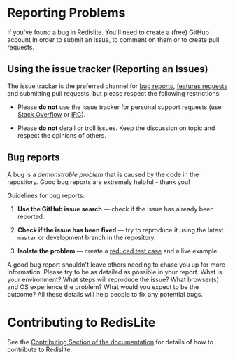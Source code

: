 # Reporting Problems

If you've found a bug in Redislite. You'll need to create a (free) GitHub 
account in order to submit an issue, to comment on them or to create pull 
requests.

## Using the issue tracker (Reporting an Issues)

The issue tracker is the preferred channel for [bug reports](https://github.com/yahoo/redislite/issues),
[features requests](https://github.com/yahoo/redislite/issues) and submitting 
pull requests, but please respect the following restrictions:

* Please **do not** use the issue tracker for personal support requests (use [Stack Overflow](http://stackoverflow.com) or [IRC](http://webchat.freenode.net/?channels=%23redislite&uio=d4)).

* Please **do not** derail or troll issues. Keep the discussion on topic and
  respect the opinions of others.

## Bug reports

A bug is a _demonstrable problem_ that is caused by the code in the repository.
Good bug reports are extremely helpful - thank you!

Guidelines for bug reports:

1. **Use the GitHub issue search** &mdash; check if the issue has already been
   reported.

2. **Check if the issue has been fixed** &mdash; try to reproduce it using the
   latest `master` or development branch in the repository.

3. **Isolate the problem** &mdash; create a [reduced test case](http://css-tricks.com/reduced-test-cases/) and a live example.

A good bug report shouldn't leave others needing to chase you up for more
information. Please try to be as detailed as possible in your report. What is
your environment? What steps will reproduce the issue? What browser(s) and OS
experience the problem? What would you expect to be the outcome? All these
details will help people to fix any potential bugs.

# Contributing to RedisLite

See the [Contributing Section of the documentation](http://redislite.readthedocs.org/en/latest/topic/contributing.html) for details of how to contribute to Redislite.
